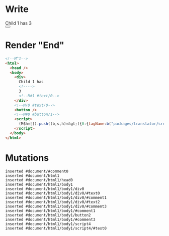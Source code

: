 # Write
  <!M^1><div>Child 1 has <!>3<!M#1 #text/0></div><!M/0 #text/0><button></button><!M#0 #button/1><script>(M$h=[]).push((b,s,h)=>({0:{tagName:b("packages/translator/src/__tests__/fixtures/dynamic-tag-custom-tags/components/child1.marko"),val:3,"#text/0!":h={},"#text/0(":b("packages/translator/src/__tests__/fixtures/dynamic-tag-custom-tags/components/child1.marko")},1:h}),[0,"packages/translator/src/__tests__/fixtures/dynamic-tag-custom-tags/template.marko_0_tagName",])</script>


# Render "End"
```html
<!--M^1-->
<html>
  <head />
  <body>
    <div>
      Child 1 has 
      <!---->
      3
      <!--M#1 #text/0-->
    </div>
    <!--M/0 #text/0-->
    <button />
    <!--M#0 #button/1-->
    <script>
      (M$h=[]).push((b,s,h)=&gt;({0:{tagName:b("packages/translator/src/__tests__/fixtures/dynamic-tag-custom-tags/components/child1.marko"),val:3,"#text/0!":h={},"#text/0(":b("packages/translator/src/__tests__/fixtures/dynamic-tag-custom-tags/components/child1.marko")},1:h}),[0,"packages/translator/src/__tests__/fixtures/dynamic-tag-custom-tags/template.marko_0_tagName",])
    </script>
  </body>
</html>
```

# Mutations
```
inserted #document/#comment0
inserted #document/html1
inserted #document/html1/head0
inserted #document/html1/body1
inserted #document/html1/body1/div0
inserted #document/html1/body1/div0/#text0
inserted #document/html1/body1/div0/#comment1
inserted #document/html1/body1/div0/#text2
inserted #document/html1/body1/div0/#comment3
inserted #document/html1/body1/#comment1
inserted #document/html1/body1/button2
inserted #document/html1/body1/#comment3
inserted #document/html1/body1/script4
inserted #document/html1/body1/script4/#text0
```